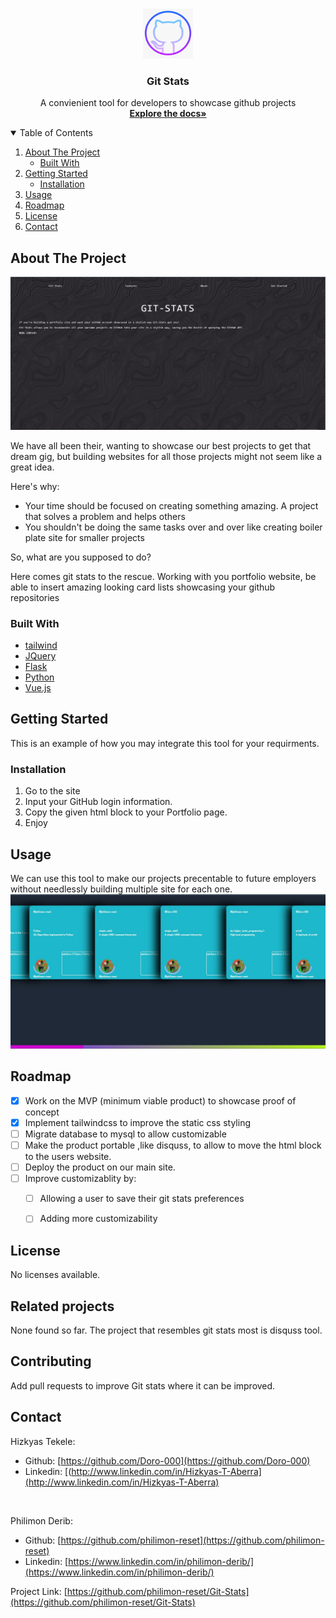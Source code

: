 <br />
<p align="center">
  <a href="https://github.com/philimon-reset/Git-Stats">
    <img src="logo.png" alt="Logo" width="80" height="80">
  </a>
  <h3 align="center">Git Stats</h3>
  <p align="center">
    A convienient tool for developers to showcase github projects
    <br />
    <a href="https://github.com/philimon-reset/Git-Stats"><strong>Explore the docs»</strong></a>
  </p>
</p>



<!-- TABLE OF CONTENTS -->
<details open="open">
  <summary>Table of Contents</summary>
  <ol>
    <li>
      <a href="#about-the-project">About The Project</a>
      <ul>
        <li><a href="#built-with">Built With</a></li>
      </ul>
    </li>
    <li>
      <a href="#getting-started">Getting Started</a>
      <ul>
        <li><a href="#installation">Installation</a></li>
      </ul>
    </li>
    <li><a href="#usage">Usage</a></li>
    <li><a href="#roadmap">Roadmap</a></li>
    <li><a href="#license">License</a></li>
    <li><a href="#contact">Contact</a></li>
  </ol>
</details>



<!-- ABOUT THE PROJECT -->
## About The Project

<img src="intro.jpg" alt="Shot">

We have all been their, wanting to showcase our best projects to get that dream gig, but building websites for all those projects might not seem like a great idea.

Here's why:
* Your time should be focused on creating something amazing. A project that solves a problem and helps others
* You shouldn't be doing the same tasks over and over like creating boiler plate site for smaller projects

So, what are you supposed to do?

Here comes git stats to the rescue. Working with you portfolio website, be able to insert amazing looking card lists showcasing your github repositories


### Built With

* [tailwind](https://tailwindcss.com)
* [JQuery](https://jquery.com)
* [Flask](https://flask.palletsprojects.com/)
* [Python](https://python.org)
* [Vue.js](https://vuejs.org/)



<!-- GETTING STARTED -->
## Getting Started

This is an example of how you may integrate this tool for your requirments.


### Installation

1. Go to the site [](http://localhost:5000.com)
2. Input your GitHub login information.
3. Copy the given html block to your Portfolio page.
4. Enjoy


<!-- USAGE EXAMPLES -->
## Usage

We can use this tool to make our projects precentable to future employers without needlessly building multiple site for each one.
<img src="SharedScreenshot.jpg" alt="Shot">


<!-- ROADMAP -->
## Roadmap

- [x] Work on the MVP (minimum viable product) to showcase proof of concept
- [x] Implement tailwindcss to improve the static css styling
- [ ] Migrate database to mysql to allow customizable 
- [ ] Make the product portable ,like disquss, to allow to move the html block to the users website.
- [ ] Deploy the product on our main site.
- [ ] Improve customizablity by:
    - [ ] Allowing a user to save their git stats preferences
    - [ ] Adding more customizability


<!-- LICENSE -->
## License

No licenses available.

## Related projects

None found so far. The project that resembles git stats most is disquss tool.

## Contributing

Add pull requests to improve Git stats where it can be improved.


<!-- CONTACT -->
## Contact

Hizkyas Tekele:
* Github: [https://github.com/Doro-000](https://github.com/Doro-000)
* Linkedin: [(http://www.linkedin.com/in/Hizkyas-T-Aberra](http://www.linkedin.com/in/Hizkyas-T-Aberra)
<br />

Philimon Derib:
* Github: [https://github.com/philimon-reset](https://github.com/philimon-reset)
* Linkedin: [https://www.linkedin.com/in/philimon-derib/](https://www.linkedin.com/in/philimon-derib/)

Project Link: [https://github.com/philimon-reset/Git-Stats](https://github.com/philimon-reset/Git-Stats)
